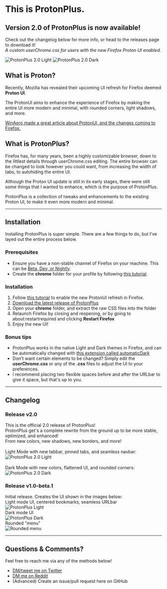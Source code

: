 # This is ProtonPlus.
## Version 2.0 of ProtonPlus is now available!
Check out the changelog below for more info, or head to the releases page to download it!<br>
<i>A custom userChrome.css for users with the new Firefox Proton UI enabled.</i>

![ProtonPlus 2.0 Light](https://i.imgur.com/YgOFjC9.png)
![ProtonPlus 2.0 Dark](https://i.imgur.com/3ZJ86jF.png)

## What is Proton?
Recently, Mozilla has revealed their upcoming UI refresh for Firefox deemed **Proton UI**.

The ProtonUI aims to enhance the experience of Firefox by making the entire UI more modern and minimal, with rounded corners, light shadows, and more.

<a href="https://winaero.com/enable-the-new-proton-design-in-firefox/">WinAero made a great article about ProtonUI, and the changes coming to Firefox.</a>

## What is ProtonPlus?
Firefox has, for many years, been a highly customizable browser, down to the littlest details through userChrome.css editing. 
The entire browser can be changed to look however you could want, from increasing the width of tabs, to autohiding the entire UI.

Although the Proton UI update is still in its early stages, there were still some things that I wanted to enhance, which is the purpose of ProtonPlus.

ProtonPlus is a collection of tweaks and enhancements to the existing Proton UI, to make it even more modern and minimal.

<hr>

## Installation
Installing ProtonPlus is super simple. There are a few things to do, but I've layed out the entire process below.
### Prerequisites
* Ensure you have a non-stable channel of Firefox on your machine. This can be <a href="https://www.mozilla.org/en-US/firefox/channel/desktop/">Beta, Dev, or Nightly</a>.
* Create the **chrome** folder for your profile by following <a href="https://www.userchrome.org/how-create-userchrome-css.html">this tutorial</a>.
### Installation
1. Follow <a href="https://lifehacker.com/how-to-try-out-the-upcoming-firefox-redesign-now-1846221037">this tutorial</a> to enable the new ProtonUI refresh in Firefox.
2. <a href="https://github.com/Futur3Sn0w/FFProtonPlus/releases">Download the latest release of ProtonPlus</a>
3. Open your **chrome** folder, and extract the raw CSS files into the folder
4. Relaunch Firefox by closing and reopening, or by going to about:restartrequired and clicking **Restart Firefox**
5. Enjoy the new UI!
### Bonus tips
* ProtonPlus works in the native Light and Dark themes in Firefox, and can be automatically changed with <a href="https://github.com/skhzhang/time-based-themes/">this extension called automaticDark</a>
* Don't want certain elements to be changed? Simply edit the **userChrome.css** or any of the **.css** files to adjust the UI to your preferences.
* I recommend placing two flexible spaces before and after the URLbar to give it space, but that's up to you.

<hr>

## Changelog
### Release v2.0
This is the official 2.0 release of ProtonPlus!<br>
ProtonPlus get's a complete rewrite from the ground up to be more stable, optimized, and enhanced!<br>
From new colors, new shadows, new borders, and more!<br><br>
Light Mode with new tabbar, pinned tabs, and seamless navbar:
![ProtonPlus 2.0 Light](https://i.imgur.com/YgOFjC9.png)<br><br>
Dark Mode with new colors, flattened UI, and rounded corners:
![ProtonPlus 2.0 Dark](https://i.imgur.com/3ZJ86jF.png)<br>

### Release v1.0-beta.1
Initial release. Creates the UI shown in the images below:
<br>
Light mode UI, centered bookmarks, seamless URLbar
<br>
![ProtonPlus Light](https://i.imgur.com/AVsLmpo.png)
<br>
Dark mode UI
<br>
![ProtonPlus Dark](https://i.imgur.com/1g6ccX7.png)
<br>
Rounded "menu"
<br>
![Rounded menu](https://i.imgur.com/3J17QLW.png)

<hr>

## Questions & Comments?
Feel free to reach me via any of the methods below!
* <a href="https://www.twitter.com/Futur3Sn0w">DM/tweet me on Twitter</a>
* <a href="https://www.reddit.com/user/TheVoneTrecker">DM me on Reddit</a>
* (Advanced) Create an issue/pull request here on GitHub

